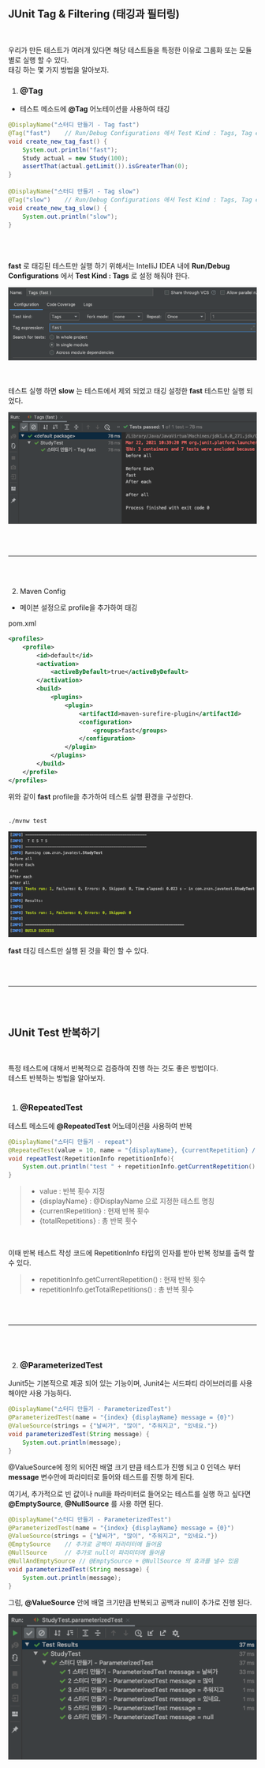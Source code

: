 ## JUnit Tag & Filtering (태깅과 필터링)
<br>

우리가 만든 테스트가 여러개 있다면 해당 테스트들을 특정한 이유로 그룹화 또는 모듈별로 실행 할 수 있다.<br>
태깅 하는 몇 가지 방법을 알아보자.

1. ### @Tag
* 테스트 메소드에 **@Tag** 어노테이션을 사용하여 태깅

```java
@DisplayName("스터디 만들기 - Tag fast")
@Tag("fast")    // Run/Debug Configurations 에서 Test Kind : Tags, Tag expressions: fast 설정 시 해당 테스트만 실행
void create_new_tag_fast() {
    System.out.println("fast");
    Study actual = new Study(100);
    assertThat(actual.getLimit()).isGreaterThan(0);
}

@DisplayName("스터디 만들기 - Tag slow")
@Tag("slow")    // Run/Debug Configurations 에서 Test Kind : Tags, Tag expressions: slow 설정 시 해당 테스트만 실행
void create_new_tag_slow() {
    System.out.println("slow");
}
```
<br><br><br>
**fast** 로 태깅된 테스트만 실행 하기 위해서는 IntelliJ IDEA 내에 **Run/Debug Configurations** 에서 **Test Kind : Tags** 로 설정 해줘야 한다.

![](img/2021-03-22_tag01.png)
<br><br><br>


테스트 실행 하면 **slow** 는 테스트에서 제외 되었고 태깅 설정한 **fast** 테스트만 실행 되었다.

![](img/2021-03-22_tag02.png)

<br><br>
<hr>
<br><br>

2. Maven Config
* 메이븐 설정으로 profile을 추가하여 태깅

pom.xml
```xml
<profiles>
    <profile>
        <id>default</id>
        <activation>
            <activeByDefault>true</activeByDefault>
        </activation>
        <build>
            <plugins>
                <plugin>
                    <artifactId>maven-surefire-plugin</artifactId>
                    <configuration>
                        <groups>fast</groups>
                    </configuration>
                </plugin>
            </plugins>
        </build>
    </profile>
</profiles>
```

위와 같이 **fast** profile을 추가하여 테스트 실행 환경을 구성한다.<br><br>

```
./mvnw test
```
![](img/2021-03-22_tag03.png)

**fast** 태깅 테스트만 실행 된 것을 확인 할 수 있다.

<br><br>
<hr>
<br><br>


## JUnit Test 반복하기
<br>

특정 테스트에 대해서 반복적으로 검증하여 진행 하는 것도 좋은 방법이다.<br>
테스트 반복하는 방법을 알아보자.<br><br>

1. ### @RepeatedTest
테스트 메소드에 **@RepeatedTest** 어노테이션을 사용하여 반복

```java
@DisplayName("스터디 만들기 - repeat")
@RepeatedTest(value = 10, name = "{displayName}, {currentRepetition} / {totalRepetitions}") 
void repeatTest(RepetitionInfo repetitionInfo){
    System.out.println("test " + repetitionInfo.getCurrentRepetition() + " / " + repetitionInfo.getTotalRepetitions());
}
```

>* value : 반복 횟수 지정
>* {displayName} : @DisplayName 으로 지정한 테스트 명칭
>* {currentRepetition} : 현재 반복 횟수 
>* {totalRepetitions} : 총 반복 횟수

<br>

이때 반복 테스트 작성 코드에 RepetitionInfo 타입의 인자를 받아 반복 정보를 출력 할 수 있다.
>* repetitionInfo.getCurrentRepetition() : 현재 반복 횟수
>* repetitionInfo.getTotalRepetitions() : 총 반복 횟수

<br><br>
<hr>
<br><br>

2. ### @ParameterizedTest
Junit5는 기본적으로 제공 되어 있는 기능이며, Junit4는 서드파티 라이브러리를 사용 해야만 사용 가능하다.

```java
@DisplayName("스터디 만들기 - ParameterizedTest")
@ParameterizedTest(name = "{index} {displayName} message = {0}")
@ValueSource(strings = {"날씨가", "많이", "추워지고", "있네요."})
void parameterizedTest(String message) {
    System.out.println(message);
}
```

@ValueSource에 정의 되어진 배열 크기 만큼 테스트가 진행 되고 0 인덱스 부터 **message** 변수안에 파라미터로 들어와 테스트를 진행 하게 된다.


여기서, 추가적으로 빈 값이나 null을 파라미터로 들어오는 테스트를 실행 하고 싶다면<br>
**@EmptySource**, **@NullSource** 를 사용 하면 된다. 

```java
@DisplayName("스터디 만들기 - ParameterizedTest")
@ParameterizedTest(name = "{index} {displayName} message = {0}")
@ValueSource(strings = {"날씨가", "많이", "추워지고", "있네요."})
@EmptySource    // 추가로 공백이 파라미터에 들어옴
@NullSource     // 추가로 null이 파라미터에 들어옴
@NullAndEmptySource // @EmptySource + @NullSource 의 효과를 낼수 있음
void parameterizedTest(String message) {
    System.out.println(message);
}
```

그럼, **@ValueSource** 안에 배열 크기만큼 반복되고 공백과 null이 추가로 진행 된다.

![](img/2021-03-22_Loop01.png)


